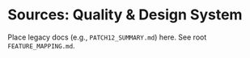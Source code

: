 # Sources: Quality & Design System

Place legacy docs (e.g., `PATCH12_SUMMARY.md`) here. See root `FEATURE_MAPPING.md`.

